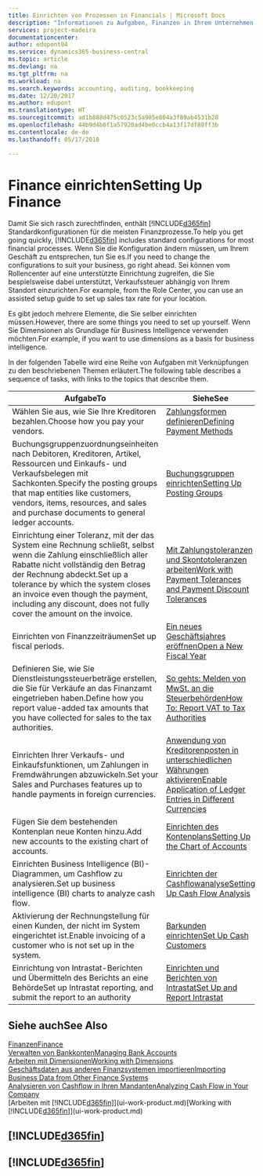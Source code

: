 ```yaml
---
title: Einrichten von Prozessen in Financials | Microsoft Docs
description: "Informationen zu Aufgaben, Finanzen in Ihrem Unternehmen einzurichten, um Ihrer Buchhaltung, oder Buchhaltungsanforderungen Prüfungen zu entsprechen."
services: project-madeira
documentationcenter: 
author: edupont04
ms.service: dynamics365-business-central
ms.topic: article
ms.devlang: na
ms.tgt_pltfrm: na
ms.workload: na
ms.search.keywords: accounting, auditing, bookkeeping
ms.date: 12/20/2017
ms.author: edupont
ms.translationtype: HT
ms.sourcegitcommit: ad1b888d475c0523c5a905e804a3f89ab4531b28
ms.openlocfilehash: 44b9d4b0f1a57920ad4be0ccb4a13f17df88ff3b
ms.contentlocale: de-de
ms.lasthandoff: 05/17/2018

---
```

# <a name="setting-up-finance"></a><span data-ttu-id="27feb-103">Finance einrichten</span><span class="sxs-lookup"><span data-stu-id="27feb-103">Setting Up Finance</span></span>
<span data-ttu-id="27feb-104">Damit Sie sich rasch zurechtfinden, enthält [!INCLUDE[d365fin](includes/d365fin_md.md)] Standardkonfigurationen für die meisten Finanzprozesse.</span><span class="sxs-lookup"><span data-stu-id="27feb-104">To help you get going quickly, [!INCLUDE[d365fin](includes/d365fin_md.md)] includes standard configurations for most financial processes.</span></span> <span data-ttu-id="27feb-105">Wenn Sie die Konfiguration ändern müssen, um Ihrem Geschäft zu entsprechen, tun Sie es.</span><span class="sxs-lookup"><span data-stu-id="27feb-105">If you need to change the configurations to suit your business, go right ahead.</span></span> <span data-ttu-id="27feb-106">Sei können vom Rollencenter auf eine unterstützte Einrichtung zugreifen, die Sie bespielsweise dabei unterstützt, Verkaufssteuer abhängig von Ihrem Standort einzurichten.</span><span class="sxs-lookup"><span data-stu-id="27feb-106">For example, from the Role Center, you can use an assisted setup guide to set up sales tax rate for your location.</span></span>  

<span data-ttu-id="27feb-107">Es gibt jedoch mehrere Elemente, die Sie selber einrichten müssen.</span><span class="sxs-lookup"><span data-stu-id="27feb-107">However, there are some things you need to set up yourself.</span></span> <span data-ttu-id="27feb-108">Wenn Sie Dimensionen als Grundlage für Business Intelligence verwenden möchten.</span><span class="sxs-lookup"><span data-stu-id="27feb-108">For example, if you want to use dimensions as a basis for business intelligence.</span></span>  

<span data-ttu-id="27feb-109">In der folgenden Tabelle wird eine Reihe von Aufgaben mit Verknüpfungen zu den beschriebenen Themen erläutert.</span><span class="sxs-lookup"><span data-stu-id="27feb-109">The following table describes a sequence of tasks, with links to the topics that describe them.</span></span>

| <span data-ttu-id="27feb-110">Aufgabe</span><span class="sxs-lookup"><span data-stu-id="27feb-110">To</span></span> | <span data-ttu-id="27feb-111">Siehe</span><span class="sxs-lookup"><span data-stu-id="27feb-111">See</span></span> |
| --- | --- |
| <span data-ttu-id="27feb-112">Wählen Sie aus, wie Sie Ihre Kreditoren bezahlen.</span><span class="sxs-lookup"><span data-stu-id="27feb-112">Choose how you pay your vendors.</span></span> |[<span data-ttu-id="27feb-113">Zahlungsformen definieren</span><span class="sxs-lookup"><span data-stu-id="27feb-113">Defining Payment Methods</span></span>](finance-payment-methods.md) |
| <span data-ttu-id="27feb-114">Buchungsgruppenzuordnungseinheiten nach Debitoren, Kreditoren, Artikel, Ressourcen und Einkaufs- und Verkaufsbelegen mit Sachkonten.</span><span class="sxs-lookup"><span data-stu-id="27feb-114">Specify the posting groups that map entities like customers, vendors, items, resources, and sales and purchase documents to general ledger accounts.</span></span> |[<span data-ttu-id="27feb-115">Buchungsgruppen einrichten</span><span class="sxs-lookup"><span data-stu-id="27feb-115">Setting Up Posting Groups</span></span>](finance-posting-groups.md)|
|<span data-ttu-id="27feb-116">Einrichtung einer Toleranz, mit der das System eine Rechnung schließt, selbst wenn die Zahlung einschließlich aller Rabatte nicht vollständig den Betrag der Rechnung abdeckt.</span><span class="sxs-lookup"><span data-stu-id="27feb-116">Set up a tolerance by which the system closes an invoice even though the payment, including any discount, does not fully cover the amount on the invoice.</span></span>|[<span data-ttu-id="27feb-117">Mit Zahlungstoleranzen und Skontotoleranzen arbeiten</span><span class="sxs-lookup"><span data-stu-id="27feb-117">Work with Payment Tolerances and Payment Discount Tolerances</span></span>](finance-payment-tolerance-and-payment-discount-tolerance.md)|
| <span data-ttu-id="27feb-118">Einrichten von Finanzzeiträumen</span><span class="sxs-lookup"><span data-stu-id="27feb-118">Set up fiscal periods.</span></span> |[<span data-ttu-id="27feb-119">Ein neues Geschäftsjahres eröffnen</span><span class="sxs-lookup"><span data-stu-id="27feb-119">Open a New Fiscal Year</span></span>](finance-how-open-new-fiscal-year.md) |
| <span data-ttu-id="27feb-120">Definieren Sie, wie Sie Dienstleistungssteuerbeträge erstellen, die Sie für Verkäufe an das Finanzamt eingetrieben haben.</span><span class="sxs-lookup"><span data-stu-id="27feb-120">Define how you report value-added tax amounts that you have collected for sales to the tax authorities.</span></span> |[<span data-ttu-id="27feb-121">So gehts: Melden von MwSt. an die Steuerbehörden</span><span class="sxs-lookup"><span data-stu-id="27feb-121">How To: Report VAT to Tax Authorities</span></span>](finance-how-report-vat.md)|
| <span data-ttu-id="27feb-122">Einrichten Ihrer Verkaufs- und Einkaufsfunktionen, um Zahlungen in Fremdwährungen abzuwickeln.</span><span class="sxs-lookup"><span data-stu-id="27feb-122">Set your Sales and Purchases features up to handle payments in foreign currencies.</span></span>|[<span data-ttu-id="27feb-123">Anwendung von Kreditorenposten in unterschiedlichen Währungen aktivieren</span><span class="sxs-lookup"><span data-stu-id="27feb-123">Enable Application of Ledger Entries in Different Currencies</span></span>](finance-how-enable-application-ledger-entries-different-currencies.md)
| <span data-ttu-id="27feb-124">Fügen Sie dem bestehenden Kontenplan neue Konten hinzu.</span><span class="sxs-lookup"><span data-stu-id="27feb-124">Add new accounts to the existing chart of accounts.</span></span> |[<span data-ttu-id="27feb-125">Einrichten des Kontenplans</span><span class="sxs-lookup"><span data-stu-id="27feb-125">Setting Up the Chart of Accounts</span></span>](finance-setup-chart-accounts.md) |
| <span data-ttu-id="27feb-126">Einrichten Business Intelligence (BI)- Diagrammen, um Cashflow zu analysieren.</span><span class="sxs-lookup"><span data-stu-id="27feb-126">Set up business intelligence (BI) charts to analyze cash flow.</span></span> |[<span data-ttu-id="27feb-127">Einrichten der Cashflowanalyse</span><span class="sxs-lookup"><span data-stu-id="27feb-127">Setting Up Cash Flow Analysis</span></span>](finance-setup-cash-flow-analyses.md) |
|<span data-ttu-id="27feb-128">Aktivierung der Rechnungstellung für einen Kunden, der nicht im System eingerichtet ist.</span><span class="sxs-lookup"><span data-stu-id="27feb-128">Enable invoicing of a customer who is not set up in the system.</span></span>|[<span data-ttu-id="27feb-129">Barkunden einrichten</span><span class="sxs-lookup"><span data-stu-id="27feb-129">Set Up Cash Customers</span></span>](finance-how-to-set-up-cash-customers.md)|
| <span data-ttu-id="27feb-130">Einrichtung von Intrastat-Berichten und Übermitteln des Berichts an eine Behörde</span><span class="sxs-lookup"><span data-stu-id="27feb-130">Set up Intrastat reporting, and submit the report to an authority</span></span> | [<span data-ttu-id="27feb-131">Einrichten und Berichten von Intrastat</span><span class="sxs-lookup"><span data-stu-id="27feb-131">Set Up and Report Intrastat</span></span>](finance-how-setup-report-intrastat.md)|

## <a name="see-also"></a><span data-ttu-id="27feb-132">Siehe auch</span><span class="sxs-lookup"><span data-stu-id="27feb-132">See Also</span></span>
[<span data-ttu-id="27feb-133">Finanzen</span><span class="sxs-lookup"><span data-stu-id="27feb-133">Finance</span></span>](finance.md)  
[<span data-ttu-id="27feb-134">Verwalten von Bankkonten</span><span class="sxs-lookup"><span data-stu-id="27feb-134">Managing Bank Accounts</span></span>](bank-manage-bank-accounts.md)  
[<span data-ttu-id="27feb-135">Arbeiten mit Dimensionen</span><span class="sxs-lookup"><span data-stu-id="27feb-135">Working with Dimensions</span></span>](finance-dimensions.md)  
[<span data-ttu-id="27feb-136">Geschäftsdaten aus anderen Finanzsystemen importieren</span><span class="sxs-lookup"><span data-stu-id="27feb-136">Importing Business Data from Other Finance Systems</span></span>](across-import-data-configuration-packages.md)  
[<span data-ttu-id="27feb-137">Analysieren von Cashflow in Ihren Mandanten</span><span class="sxs-lookup"><span data-stu-id="27feb-137">Analyzing Cash Flow in Your Company</span></span>](finance-analyze-cash-flow.md)  
<span data-ttu-id="27feb-138">[Arbeiten mit [!INCLUDE[d365fin](includes/d365fin_md.md)]](ui-work-product.md)</span><span class="sxs-lookup"><span data-stu-id="27feb-138">[Working with [!INCLUDE[d365fin](includes/d365fin_md.md)]](ui-work-product.md)</span></span>  

## [!INCLUDE[d365fin](includes/free_trial_md.md)]  
## [!INCLUDE[d365fin](includes/training_link_md.md)]


